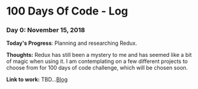 # 100 Days Of Code - Log

### Day 0: November 15, 2018

**Today's Progress**: Planning and researching Redux.

**Thoughts:** Redux has still been a mystery to me and has seemed like a bit of magic when using it. I am contemplating on a few different projects to choose from for 100 days of code challenge, which will be chosen soon.

**Link to work:** TBD...[Blog](http://www.tumblr.com)
